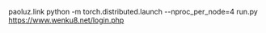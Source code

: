 paoluz.link
python -m torch.distributed.launch --nproc_per_node=4 run.py
https://www.wenku8.net/login.php
